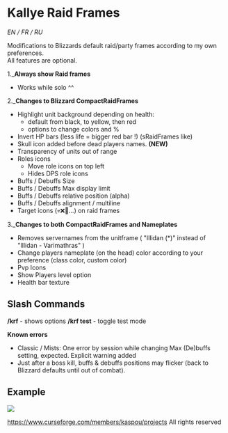# Kallye Raid Frames
_EN / FR / RU_

Modifications to Blizzards default raid/party frames according to my own preferences.  
All features are optional.

1._**Always show Raid frames**
- Works while solo ^^

2._**Changes to Blizzard CompactRaidFrames**
- Highlight unit background depending on health:
  - default from black, to yellow, then red
  - options to change colors and %
- Invert HP bars (less life = bigger red bar !) (sRaidFrames like)
- Skull icon added before dead players names. **(NEW)**
- Transparency of units out of range
- Roles icons
   - Move role icons on top left
   - Hides DPS role icons
- Buffs / Debuffs Size
- Buffs / Debuffs Max display limit
- Buffs / Debuffs relative position (alpha)
- Buffs / Debuffs alignment / multiline
- Target icons (💀❌🔴...) on raid frames

3._**Changes to both CompactRaidFrames and Nameplates**
- Removes servernames from the unitframe ( "Illidan (*)" instead of "Illidan - Varimathras" )
- Change players nameplate (on the head) color according to your preference (class color, custom color)
- Pvp Icons
- Show Players level option
- Health bar texture


## Slash Commands
**/krf** - shows options
**/krf test** - toggle test mode


**Known errors**  
- Classic / Mists: One error by session while changing Max (De)buffs setting, expected. Explicit warning added  
- Just after a boss kill, buffs & debuffs positions may flicker (back to Blizzard defaults until out of combat).  


## Example
![]( https://media.forgecdn.net/attachments/315/778/wowscrnshot_100520_184645.jpg )



https://www.curseforge.com/members/kaspou/projects
All rights reserved